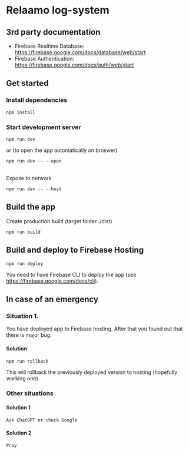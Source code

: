 # Relaamo log-system

## 3rd party documentation

* Firebase Realtime Database: https://firebase.google.com/docs/database/web/start
* Firebase Authentication: https://firebase.google.com/docs/auth/web/start
 
## Get started

### Install dependencies
```
npm install
```

### Start development server
```
npm run dev
```
or (to open the app automatically on broswer)
```
npm run dev -- --open
```

<br />
Expose to network

```
npm run dev -- --host
```

## Build the app

Create production build (target folder ./dist)
```
npm run build
```

## Build and deploy to Firebase Hosting

```
npm run deploy
```

You need to have Firebase CLI to deploy the app (see https://firebase.google.com/docs/cli).



## In case of an emergency

### Situation 1.

You have deployed app to Firebase hosting. After that you found out that there is major bug.

#### Solution
```
npm run rollback
```

This will rollback the previously deployed version to hosting (hopefully working one).

### Other situations

#### Solution 1
```
Ask ChatGPT or check Google
```

#### Solution 2
```
Pray
```

